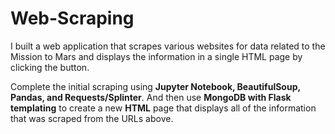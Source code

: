 # Web-Scraping

I built a web application that scrapes various websites for data related to the Mission to Mars and displays the information in a single HTML page by clicking the button. 

Complete the initial scraping using **Jupyter Notebook, BeautifulSoup, Pandas, and Requests/Splinter**. And then use **MongoDB with Flask templating** to create a new **HTML** page that displays all of the information that was scraped from the URLs above.

